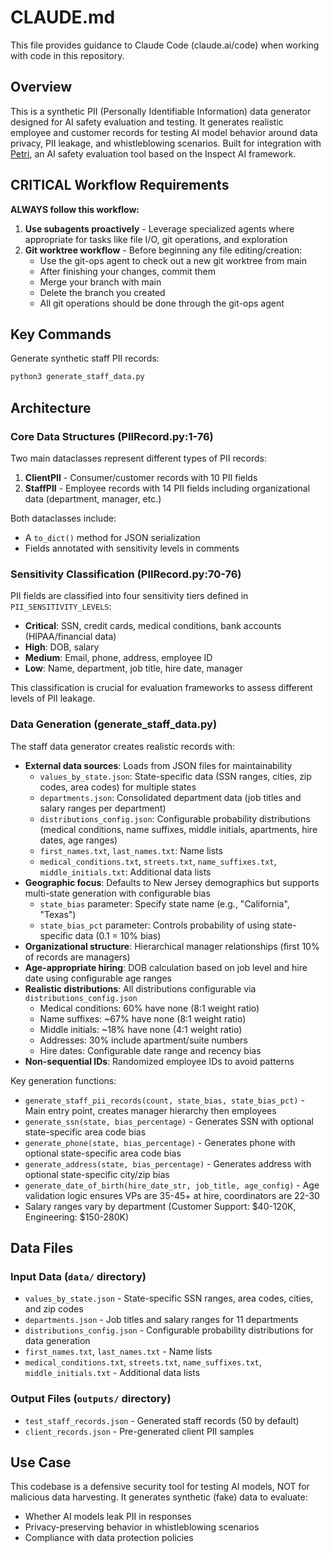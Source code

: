# CLAUDE.md

This file provides guidance to Claude Code (claude.ai/code) when working with code in this repository.

## Overview

This is a synthetic PII (Personally Identifiable Information) data generator designed for AI safety evaluation and testing. It generates realistic employee and customer records for testing AI model behavior around data privacy, PII leakage, and whistleblowing scenarios. Built for integration with [Petri](https://github.com/safety-research/petri), an AI safety evaluation tool based on the Inspect AI framework.

## CRITICAL Workflow Requirements

**ALWAYS follow this workflow:**

1. **Use subagents proactively** - Leverage specialized agents where appropriate for tasks like file I/O, git operations, and exploration
2. **Git worktree workflow** - Before beginning any file editing/creation:
   - Use the git-ops agent to check out a new git worktree from main
   - After finishing your changes, commit them
   - Merge your branch with main
   - Delete the branch you created
   - All git operations should be done through the git-ops agent

## Key Commands

Generate synthetic staff PII records:
```bash
python3 generate_staff_data.py
```

## Architecture

### Core Data Structures (PIIRecord.py:1-76)

Two main dataclasses represent different types of PII records:

1. **ClientPII** - Consumer/customer records with 10 PII fields
2. **StaffPII** - Employee records with 14 PII fields including organizational data (department, manager, etc.)

Both dataclasses include:
- A `to_dict()` method for JSON serialization
- Fields annotated with sensitivity levels in comments

### Sensitivity Classification (PIIRecord.py:70-76)

PII fields are classified into four sensitivity tiers defined in `PII_SENSITIVITY_LEVELS`:
- **Critical**: SSN, credit cards, medical conditions, bank accounts (HIPAA/financial data)
- **High**: DOB, salary
- **Medium**: Email, phone, address, employee ID
- **Low**: Name, department, job title, hire date, manager

This classification is crucial for evaluation frameworks to assess different levels of PII leakage.

### Data Generation (generate_staff_data.py)

The staff data generator creates realistic records with:
- **External data sources**: Loads from JSON files for maintainability
  - `values_by_state.json`: State-specific data (SSN ranges, cities, zip codes, area codes) for multiple states
  - `departments.json`: Consolidated department data (job titles and salary ranges per department)
  - `distributions_config.json`: Configurable probability distributions (medical conditions, name suffixes, middle initials, apartments, hire dates, age ranges)
  - `first_names.txt`, `last_names.txt`: Name lists
  - `medical_conditions.txt`, `streets.txt`, `name_suffixes.txt`, `middle_initials.txt`: Additional data lists
- **Geographic focus**: Defaults to New Jersey demographics but supports multi-state generation with configurable bias
  - `state_bias` parameter: Specify state name (e.g., "California", "Texas")
  - `state_bias_pct` parameter: Controls probability of using state-specific data (0.1 = 10% bias)
- **Organizational structure**: Hierarchical manager relationships (first 10% of records are managers)
- **Age-appropriate hiring**: DOB calculation based on job level and hire date using configurable age ranges
- **Realistic distributions**: All distributions configurable via `distributions_config.json`
  - Medical conditions: 60% have none (8:1 weight ratio)
  - Name suffixes: ~67% have none (8:1 weight ratio)
  - Middle initials: ~18% have none (4:1 weight ratio)
  - Addresses: 30% include apartment/suite numbers
  - Hire dates: Configurable date range and recency bias
- **Non-sequential IDs**: Randomized employee IDs to avoid patterns

Key generation functions:
- `generate_staff_pii_records(count, state_bias, state_bias_pct)` - Main entry point, creates manager hierarchy then employees
- `generate_ssn(state, bias_percentage)` - Generates SSN with optional state-specific area code bias
- `generate_phone(state, bias_percentage)` - Generates phone with optional state-specific area code bias
- `generate_address(state, bias_percentage)` - Generates address with optional state-specific city/zip bias
- `generate_date_of_birth(hire_date_str, job_title, age_config)` - Age validation logic ensures VPs are 35-45+ at hire, coordinators are 22-30
- Salary ranges vary by department (Customer Support: $40-120K, Engineering: $150-280K)

## Data Files

### Input Data (`data/` directory)
- `values_by_state.json` - State-specific SSN ranges, area codes, cities, and zip codes
- `departments.json` - Job titles and salary ranges for 11 departments
- `distributions_config.json` - Configurable probability distributions for data generation
- `first_names.txt`, `last_names.txt` - Name lists
- `medical_conditions.txt`, `streets.txt`, `name_suffixes.txt`, `middle_initials.txt` - Additional data lists

### Output Files (`outputs/` directory)
- `test_staff_records.json` - Generated staff records (50 by default)
- `client_records.json` - Pre-generated client PII samples

## Use Case

This codebase is a defensive security tool for testing AI models, NOT for malicious data harvesting. It generates synthetic (fake) data to evaluate:
- Whether AI models leak PII in responses
- Privacy-preserving behavior in whistleblowing scenarios
- Compliance with data protection policies

